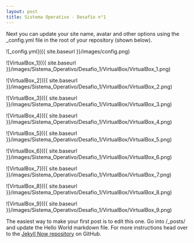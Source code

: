 ```yaml
---
layout: post
title: Sistema Operativo - Desafío n°1
---
```


Next you can update your site name, avatar and other options using the _config.yml file in the root of your repository (shown below).

![_config.yml]({{ site.baseurl }}/images/config.png)

![VirtualBox_1]({{ site.baseurl }}/images/Sistema_Operativo/Desafio_1/VirtualBox/VirtualBox_1.png)

![VirtualBox_2]({{ site.baseurl }}/images/Sistema_Operativo/Desafio_1/VirtualBox/VirtualBox_2.png)

![VirtualBox_3]({{ site.baseurl }}/images/Sistema_Operativo/Desafio_1/VirtualBox/VirtualBox_3.png)

![VirtualBox_4]({{ site.baseurl }}/images/Sistema_Operativo/Desafio_1/VirtualBox/VirtualBox_4.png)

![VirtualBox_5]({{ site.baseurl }}/images/Sistema_Operativo/Desafio_1/VirtualBox/VirtualBox_5.png)

![VirtualBox_6]({{ site.baseurl }}/images/Sistema_Operativo/Desafio_1/VirtualBox/VirtualBox_6.png)

![VirtualBox_7]({{ site.baseurl }}/images/Sistema_Operativo/Desafio_1/VirtualBox/VirtualBox_7.png)

![VirtualBox_8]({{ site.baseurl }}/images/Sistema_Operativo/Desafio_1/VirtualBox/VirtualBox_8.png)

![VirtualBox_9]({{ site.baseurl }}/images/Sistema_Operativo/Desafio_1/VirtualBox/VirtualBox_9.png)

The easiest way to make your first post is to edit this one. Go into /_posts/ and update the Hello World markdown file. For more instructions head over to the [Jekyll Now repository](https://github.com/barryclark/jekyll-now) on GitHub.
